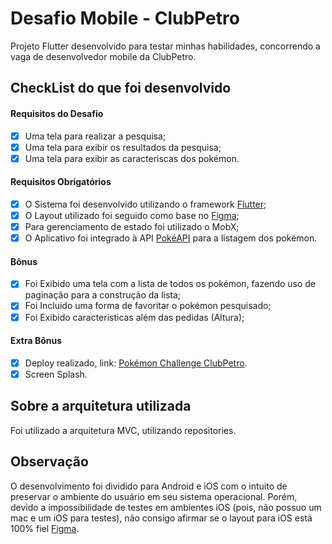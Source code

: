 # Desafio Mobile - ClubPetro

Projeto Flutter desenvolvido para testar minhas habilidades, concorrendo a vaga de desenvolvedor mobile da ClubPetro.

## CheckList do que foi desenvolvido

#### Requisitos do Desafio

- [X] Uma tela para realizar a pesquisa;
- [X] Uma tela para exibir os resultados da pesquisa;
- [X] Uma tela para exibir as caracteriscas dos pokémon.

#### Requisitos Obrigatórios

- [x] O Sistema foi desenvolvido utilizando o framework [Flutter](https://flutter.dev/);
- [x] O Layout utilizado foi seguido como base no [Figma](https://www.figma.com/file/W6jWGGCGz3qhun7TxTrVn4/Teste_pokemon?node-id=13%3A427);
- [x] Para gerenciamento de estado foi utilizado o MobX;
- [x] O Aplicativo foi integrado à API [PokéAPI](https://pokeapi.co/) para a listagem dos pokémon.

#### Bônus

- [x] Foi Exibido uma tela com a lista de todos os pokémon, fazendo uso de paginação para a construção da lista;
- [x] Foi Incluido uma forma de favoritar o pokémon pesquisado;
- [x] Foi Exibido caracteristicas além das pedidas (Altura);

#### Extra Bônus

- [x] Deploy realizado, link: [Pokémon Challenge ClubPetro]().
- [x] Screen Splash.

## Sobre a arquitetura utilizada

Foi utilizado a arquitetura MVC, utilizando repositories.

## Observação

O desenvolvimento foi dividido para Android e iOS com o intuito de preservar o ambiente do usuário em seu sistema operacional.
Porém, devido a impossibilidade de testes em ambientes iOS (pois, não possuo um mac e um iOS para testes), não consigo afirmar se o layout para iOS está 100% fiel [Figma](https://www.figma.com/file/W6jWGGCGz3qhun7TxTrVn4/Teste_pokemon?node-id=13%3A427).

